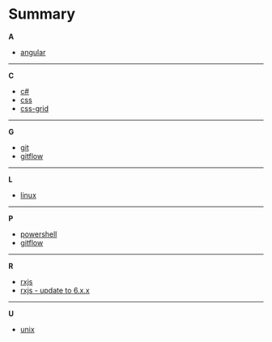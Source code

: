 # Summary

**A**
* [angular](angular/index.md)
---
**C**
* [c#](csharp/index.md)
* [css](css/index.md)
* [css-grid](css-grid/css-grid.md)
---
**G**
* [git](git/git.md)
* [gitflow](gitflow/gitflow.md)
---
**L**
* [linux](linux_unix/index.md)
___
**P**
* [powershell](powershell/index.md)
* [gitflow](gitflow/gitflow.md)
---
**R**
* [rxjs](rxjs/rxjs.md)
* [rxjs - update to 6.x.x](rxjs/update-to-rxjs_6.md)
---
**U**
* [unix](linux_unix/index.md)